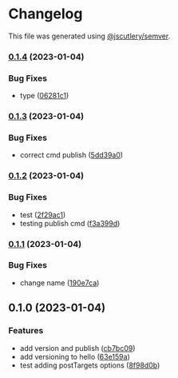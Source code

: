 # Changelog

This file was generated using [@jscutlery/semver](https://github.com/jscutlery/semver).

### [0.1.4](https://github.com/AchrafElYaacoubi/react-monorepo/compare/atoms-hello-0.1.3...atoms-hello-0.1.4) (2023-01-04)


### Bug Fixes

* type ([06281c1](https://github.com/AchrafElYaacoubi/react-monorepo/commit/06281c13334703a4ab672b22110eadc3d46e47fa))

### [0.1.3](https://github.com/AchrafElYaacoubi/react-monorepo/compare/atoms-hello-0.1.2...atoms-hello-0.1.3) (2023-01-04)


### Bug Fixes

* correct cmd publish ([5dd39a0](https://github.com/AchrafElYaacoubi/react-monorepo/commit/5dd39a0218a2f7acfb1887151221e47b4ad21c5f))

### [0.1.2](https://github.com/AchrafElYaacoubi/react-monorepo/compare/atoms-hello-0.1.1...atoms-hello-0.1.2) (2023-01-04)


### Bug Fixes

* test ([2f29ac1](https://github.com/AchrafElYaacoubi/react-monorepo/commit/2f29ac191771a1cc904afc5c7fc12bae4b69f53d))
* testing publish cmd ([f3a399d](https://github.com/AchrafElYaacoubi/react-monorepo/commit/f3a399d16ca8915fd356a52c14da06dae082ca16))

### [0.1.1](https://github.com/AchrafElYaacoubi/react-monorepo/compare/atoms-hello-0.1.0...atoms-hello-0.1.1) (2023-01-04)


### Bug Fixes

* change name ([190e7ca](https://github.com/AchrafElYaacoubi/react-monorepo/commit/190e7ca84f2812fddeaeff8df04e9a93859a5a96))

## 0.1.0 (2023-01-04)


### Features

* add version and publish ([cb7bc09](https://github.com/AchrafElYaacoubi/react-monorepo/commit/cb7bc093a7525e66fed29b61a688fcde6f4d031a))
* add versioning to hello ([63e159a](https://github.com/AchrafElYaacoubi/react-monorepo/commit/63e159a273bee118efd7123b82126ba9ee4fd021))
* test adding postTargets options ([8f98d0b](https://github.com/AchrafElYaacoubi/react-monorepo/commit/8f98d0bf0c2fbae278094933fc97bd0197e9c1fa))
